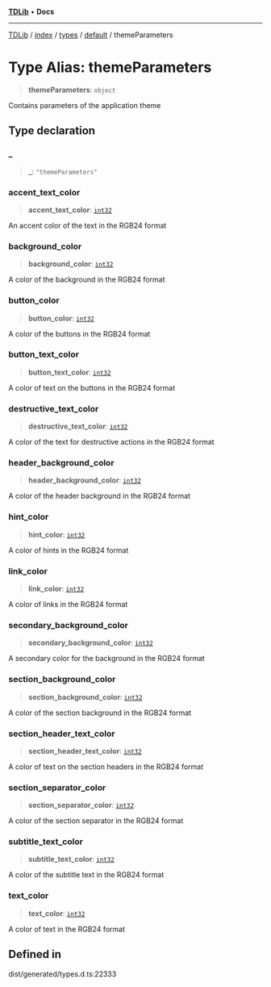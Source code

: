[**TDLib**](../../../../../../README.md) • **Docs**

***

[TDLib](../../../../../../modules.md) / [index](../../../../../README.md) / [types](../../../README.md) / [default](../README.md) / themeParameters

# Type Alias: themeParameters

> **themeParameters**: `object`

Contains parameters of the application theme

## Type declaration

### \_

> **\_**: `"themeParameters"`

### accent\_text\_color

> **accent\_text\_color**: [`int32`](int32-1.md)

An accent color of the text in the RGB24 format

### background\_color

> **background\_color**: [`int32`](int32-1.md)

A color of the background in the RGB24 format

### button\_color

> **button\_color**: [`int32`](int32-1.md)

A color of the buttons in the RGB24 format

### button\_text\_color

> **button\_text\_color**: [`int32`](int32-1.md)

A color of text on the buttons in the RGB24 format

### destructive\_text\_color

> **destructive\_text\_color**: [`int32`](int32-1.md)

A color of the text for destructive actions in the RGB24 format

### header\_background\_color

> **header\_background\_color**: [`int32`](int32-1.md)

A color of the header background in the RGB24 format

### hint\_color

> **hint\_color**: [`int32`](int32-1.md)

A color of hints in the RGB24 format

### link\_color

> **link\_color**: [`int32`](int32-1.md)

A color of links in the RGB24 format

### secondary\_background\_color

> **secondary\_background\_color**: [`int32`](int32-1.md)

A secondary color for the background in the RGB24 format

### section\_background\_color

> **section\_background\_color**: [`int32`](int32-1.md)

A color of the section background in the RGB24 format

### section\_header\_text\_color

> **section\_header\_text\_color**: [`int32`](int32-1.md)

A color of text on the section headers in the RGB24 format

### section\_separator\_color

> **section\_separator\_color**: [`int32`](int32-1.md)

A color of the section separator in the RGB24 format

### subtitle\_text\_color

> **subtitle\_text\_color**: [`int32`](int32-1.md)

A color of the subtitle text in the RGB24 format

### text\_color

> **text\_color**: [`int32`](int32-1.md)

A color of text in the RGB24 format

## Defined in

dist/generated/types.d.ts:22333
